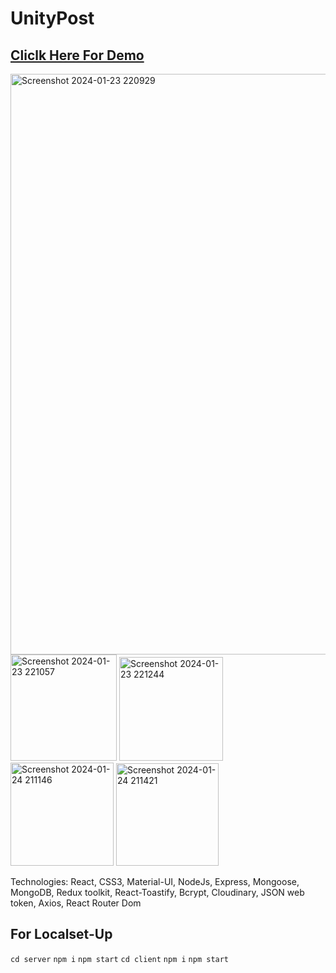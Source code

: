 # UnityPost
## [Cliclk Here For Demo](https://sandeeppost.adaptable.app/)

<img width="929" alt="Screenshot 2024-01-23 220929" src="https://github.com/sandeeppatel2001/UnityPost/assets/95873801/b112ec8f-294f-420e-a0c6-60af5d4d93b8">
<img width="170" alt="Screenshot 2024-01-23 221057" src="https://github.com/sandeeppatel2001/UnityPost/assets/95873801/d323c0a3-fb86-4ad6-90f4-19a53540c94d">
<img width="166" alt="Screenshot 2024-01-23 221244" src="https://github.com/sandeeppatel2001/UnityPost/assets/95873801/fc93693e-6897-46ca-9b05-c022e404e98d">
<img width="165" alt="Screenshot 2024-01-24 211146" src="https://github.com/sandeeppatel2001/UnityPost/assets/95873801/ea23d271-7adc-4aaa-9433-78f2afea9119">
<img width="164" alt="Screenshot 2024-01-24 211421" src="https://github.com/sandeeppatel2001/UnityPost/assets/95873801/031ffea7-9332-4134-9a68-3b55c0790d88">

Technologies: React, CSS3, Material-UI, NodeJs, Express, Mongoose, MongoDB, Redux toolkit, React-Toastify, Bcrypt, Cloudinary, JSON web token, Axios, React Router Dom
## For Localset-Up
``
cd server
``
``
npm i
``
``
npm start
``
``
cd client
``
``
npm i
``
``
npm start
``

